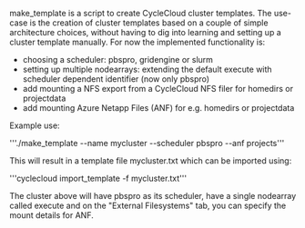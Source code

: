 make_template is a script to create CycleCloud cluster templates. The use-case is the creation of cluster templates based on a couple of simple architecture choices, without having to dig into learning and setting up a cluster template manually.
For now the implemented functionality is:

- choosing a scheduler: pbspro, gridengine or slurm
- setting up multiple nodearrays: extending the default execute with scheduler dependent identifier (now only pbspro) 
- add mounting a NFS export from a CycleCloud NFS filer for homedirs or projectdata
- add mounting Azure Netapp Files (ANF) for e.g. homedirs or projectdata 


Example use:

'''./make_template --name mycluster --scheduler pbspro --anf projects'''

This will result in a template file mycluster.txt which can be imported using:

'''cyclecloud import_template -f mycluster.txt'''

The cluster above will have pbspro as its scheduler, have a single nodearray called execute and on the "External Filesystems" tab, you can specify the mount details for ANF.
